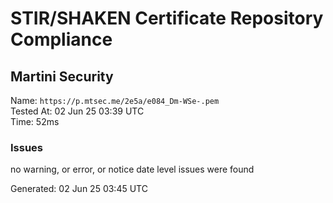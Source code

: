 # STIR/SHAKEN Certificate Repository Compliance

## Martini Security

Name: `https://p.mtsec.me/2e5a/e084_Dm-WSe-.pem`\
Tested At: 02 Jun 25 03:39 UTC\
Time: 52ms

### Issues

no warning, or error, or notice date level issues were found

Generated: 02 Jun 25 03:45 UTC
